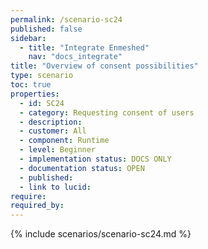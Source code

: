 ```yaml
---
permalink: /scenario-sc24
published: false
sidebar:
  - title: "Integrate Enmeshed"
    nav: "docs_integrate"
title: "Overview of consent possibilities"
type: scenario
toc: true
properties:
  - id: SC24
  - category: Requesting consent of users
  - description:
  - customer: All
  - component: Runtime
  - level: Beginner
  - implementation status: DOCS ONLY
  - documentation status: OPEN
  - published:
  - link to lucid:
require:
required_by:
---
```


{% include scenarios/scenario-sc24.md %}
